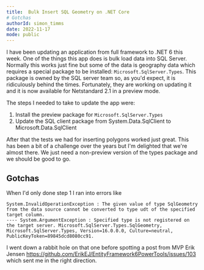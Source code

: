 ```yaml
---
title:  Bulk Insert SQL Geometry on .NET Core 
# Gotchas
authorId: simon_timms
date: 2022-11-17
mode: public
---
```




I have been updating an application from full framework to .NET 6 this week. One of the things this app does is bulk load data into SQL Server. Normally this works just fine but some of the data is geography data which requires a special package to be installed: `Microsoft.SqlServer.Types`. This package is owned by the SQL server team so, as you'd expect, it is ridiculously behind the times. Fortunately, they are working on updating it and it is now available for Netstandard 2.1 in a preview mode. 

The steps I needed to take to update the app were: 

1. Install the preview package for `Microsoft.SqlServer.Types`
2. Update the SQL client package from System.Data.SqlClient to Microsoft.Data.SqlClient

After that the tests we had for inserting polygons worked just great. This has been a bit of a challenge over the years but I'm delighted that we're almost there. We just need a non-preview version of the types package and we should be good to go. 

## Gotchas

When I'd only done step 1 I ran into errors like 

```
System.InvalidOperationException : The given value of type SqlGeometry from the data source cannot be converted to type udt of the specified target column.
---- System.ArgumentException : Specified type is not registered on the target server. Microsoft.SqlServer.Types.SqlGeometry, Microsoft.SqlServer.Types, Version=16.0.0.0, Culture=neutral, PublicKeyToken=89845dcd8080cc91.
```

I went down a rabbit hole on that one before spotting a post from MVP Erik Jensen https://github.com/ErikEJ/EntityFramework6PowerTools/issues/103 which sent me in the right direction. 
